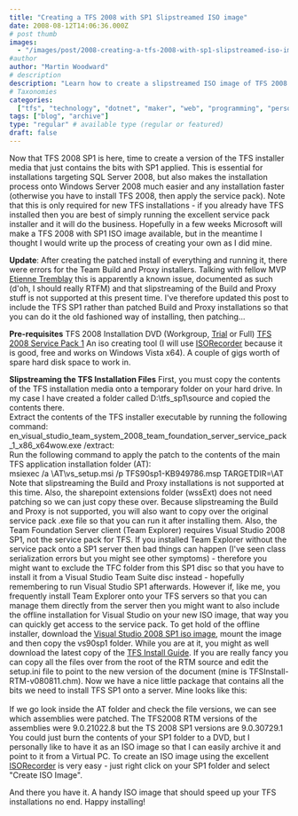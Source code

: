 ```yaml
---
title: "Creating a TFS 2008 with SP1 Slipstreamed ISO image"
date: 2008-08-12T14:06:36.000Z
# post thumb
images:
  - "/images/post/2008-creating-a-tfs-2008-with-sp1-slipstreamed-iso-image.jpg"
#author
author: "Martin Woodward"
# description
description: "Learn how to create a slipstreamed ISO image of TFS 2008 with SP1 to streamline your installation for SQL Server and Windows Server 2008."
# Taxonomies
categories:
  ["tfs", "technology", "dotnet", "maker", "web", "programming", "personal"]
tags: ["blog", "archive"]
type: "regular" # available type (regular or featured)
draft: false
---
```


Now that TFS 2008 SP1 is here, time to create a version of the TFS installer media that just contains the bits with SP1 applied. This is essential for installations targeting SQL Server 2008, but also makes the installation process onto Windows Server 2008 much easier and any installation faster (otherwise you have to install TFS 2008, then apply the service pack). Note that this is only required for new TFS installations - if you already have TFS installed then you are best of simply running the excellent service pack installer and it will do the business. Hopefully in a few weeks Microsoft will make a TFS 2008 with SP1 ISO image available, but in the meantime I thought I would write up the process of creating your own as I did mine.

**Update**: After creating the patched install of everything and running it, there were errors for the Team Build and Proxy installers. Talking with fellow MVP [Etienne Tremblay](http://geekswithblogs.net/etiennetremblay/Default.aspx) this is apparently a known issue, documented as such (d'oh, I should really RTFM) and that slipstreaming of the Build and Proxy stuff is not supported at this present time. I've therefore updated this post to include the TFS SP1 rather than patched Build and Proxy installations so that you can do it the old fashioned way of installing, then patching...

**Pre-requisites** TFS 2008 Installation DVD (Workgroup, [Trial](http://www.microsoft.com/downloads/details.aspx?FamilyId=B0155166-B0A3-436E-AC95-37D7E39A440C&displaylang=en) or Full) [TFS 2008 Service Pack 1](http://go.microsoft.com/fwlink/?LinkId=124829) An iso creating tool (I will use [ISORecorder](http://isorecorder.alexfeinman.com/isorecorder.htm) because it is good, free and works on Windows Vista x64). A couple of gigs worth of spare hard disk space to work in.

**Slipstreaming the TFS Installation Files** First, you must copy the contents of the TFS installation media onto a temporary folder on your hard drive. In my case I have created a folder called D:\tfs_sp1\source and copied the contents there.  
[](http://www.woodwardweb.com/WindowsLiveWriter/CreatingaTFS2008withSP1SlipstreamedISOim_96D9/source_2.png) Extract the contents of the TFS installer executable by running the following command:  
en_visual_studio_team_system_2008_team_foundation_server_service_pack_1_x86_x64wow.exe /extract:<location>  
[](<http://www.woodwardweb.com/WindowsLiveWriter/CreatingaTFS2008withSP1SlipstreamedISOim_96D9/Administrator%20Admin%20Cmd%20(2)_2.png>) Run the following command to apply the patch to the contents of the main TFS application installation folder (AT):  
msiexec /a <RTM Source Dir>\AT\vs_setup.msi /p TFS90sp1-KB949786.msp TARGETDIR=<SP1 Target Dir>\AT  
[](<http://www.woodwardweb.com/WindowsLiveWriter/CreatingaTFS2008withSP1SlipstreamedISOim_96D9/Administrator%20Admin%20Cmd%20(3)_2.png>) Note that slipstreaming the Build and Proxy installations is not supported at this time. Also, the sharepoint extensions folder (wssExt) does not need patching so we can just copy these over. Because slipstreaming the Build and Proxy is not supported, you will also want to copy over the original service pack .exe file so that you can run it after installing them. Also, the Team Foundation Server client (Team Explorer) requires Visual Studio 2008 SP1, not the service pack for TFS. If you installed Team Explorer without the service pack onto a SP1 server then bad things can happen (I've seen class serialization errors but you might see other symptoms) - therefore you might want to exclude the TFC folder from this SP1 disc so that you have to install it from a Visual Studio Team Suite disc instead - hopefully remembering to run Visual Studio SP1 afterwards. However if, like me, you frequently install Team Explorer onto your TFS servers so that you can manage them directly from the server then you might want to also include the offline installation for Visual Studio on your new ISO image, that way you can quickly get access to the service pack. To get hold of the offline installer, download the [Visual Studio 2008 SP1 iso image](http://go.microsoft.com/fwlink/?LinkId=122095), mount the image and then copy the vs90sp1 folder. While you are at it, you might as well download the latest copy of the [TFS Install Guide](http://www.microsoft.com/downloads/details.aspx?familyid=ff12844f-398c-4fe9-8b0d-9e84181d9923). If you are really fancy you can copy all the files over from the root of the RTM source and edit the setup.ini file to point to the new version of the document (mine is TFSInstall-RTM-v080811.chm). Now we have a nice little package that contains all the bits we need to install TFS SP1 onto a server. Mine looks like this:  
[](<http://www.woodwardweb.com/WindowsLiveWriter/CreatingaTFS2008withSP1SlipstreamedISOim_96D9/withsp1%20(2)_2.png>)  
If we go look inside the AT folder and check the file versions, we can see which assemblies were patched. The TFS2008 RTM versions of the assemblies were 9.0.21022.8 but the TS 2008 SP1 versions are 9.0.30729.1  
[](http://www.woodwardweb.com/WindowsLiveWriter/CreatingaTFS2008withSP1SlipstreamedISOim_96D9/Tools_2.png) You could just burn the contents of your SP1 folder to a DVD, but I personally like to have it as an ISO image so that I can easily archive it and point to it from a Virtual PC. To create an ISO image using the excellent [ISORecorder](http://isorecorder.alexfeinman.com/) is very easy - just right click on your SP1 folder and select "Create ISO Image".  
[](<http://www.woodwardweb.com/WindowsLiveWriter/CreatingaTFS2008withSP1SlipstreamedISOim_96D9/CD%20Recording%20Wizard%20(2)_2.png>)

And there you have it. A handy ISO image that should speed up your TFS installations no end. Happy installing!
